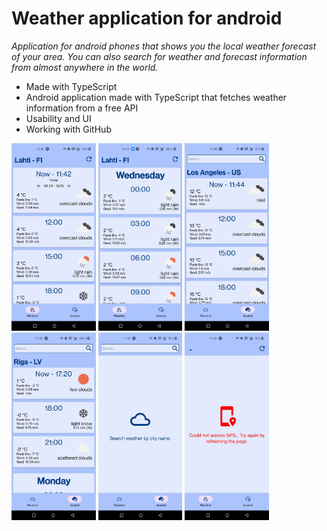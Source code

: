 # Weather application for android 
*Application for android phones that shows you the local weather forecast of your area. You can also search for weather and forecast information from almost anywhere in the world.*

- Made with TypeScript
- Android application made with TypeScript that fetches weather information from a free API
- Usability and UI
- Working with GitHub

<img alt="appImage" src="./images/weatherNow.jpg " height="300px"> <img alt="appImage2" src="./images/weatherNext.jpg " height="300px"> <img alt="searchWeather_1" src="./images/searchWeather_1.jpg " height="300px"> <img alt="searchWeather_2" src="./images/searchWeather_2.jpg " height="300px"> <img alt="searchBlank" src="./images/searchBlank.jpg " height="300px"> <img alt="noGps" src="./images/noGps.jpg " height="300px">
